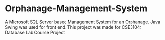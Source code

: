 # Orphanage-Management-System
A Microsoft SQL Server based Management System for an Orphanage. Java Swing was used for front end. This project was made for CSE3104: Database  Lab Course Project
